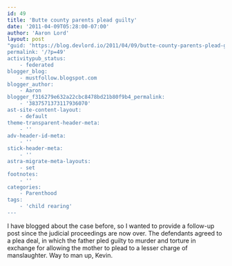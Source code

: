```yaml
---
id: 49
title: 'Butte county parents plead guilty'
date: '2011-04-09T05:28:00-07:00'
author: 'Aaron Lord'
layout: post
"guid: 'https://blog.devlord.io/2011/04/09/butte-county-parents-plead-guilty/'
permalink: '/?p=49'
activitypub_status:
    - federated
blogger_blog:
    - mustfollow.blogspot.com
blogger_author:
    - Aaron
blogger_f316279e632a22cbc8478bd21b80f9b4_permalink:
    - '3837571373117936070'
ast-site-content-layout:
    - default
theme-transparent-header-meta:
    - ''
adv-header-id-meta:
    - ''
stick-header-meta:
    - ''
astra-migrate-meta-layouts:
    - set
footnotes:
    - ''
categories:
    - Parenthood
tags:
    - 'child rearing'
---
```


I have blogged about the case before, so I wanted to provide a follow-up post since the judicial proceedings are now over. The defendants agreed to a plea deal, in which the father pled guilty to murder and torture in exchange for allowing the mother to plead to a lesser charge of manslaughter. Way to man up, Kevin.